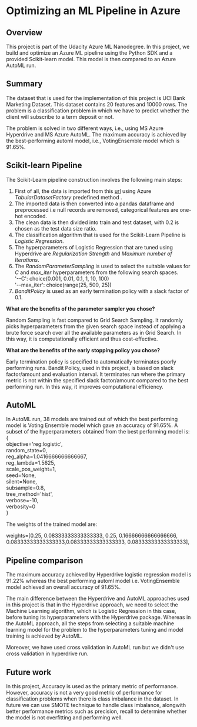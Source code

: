 # Optimizing an ML Pipeline in Azure

## Overview

This project is part of the Udacity Azure ML Nanodegree.
In this project, we build and optimize an Azure ML pipeline using the Python SDK and a provided Scikit-learn model.
This model is then compared to an Azure AutoML run.

## Summary

The dataset that is used for the implementation of this project is UCI Bank Marketing Dataset. This dataset contains 20 features and 10000 rows. The problem is a classification problem in which we have to predict whether the client will subscribe to a term deposit or not.

The problem is solved in two different ways, i.e., using MS Azure Hyperdrive and MS Azure AutoML. The maximum accuracy is achieved by the best-performing automl model, i.e., VotingEnsemble model which is 91.65%. 

## Scikit-learn Pipeline

The Scikit-Learn pipeline construction involves the following main steps:
  1. First of all, the data is imported from this [url](https://automlsamplenotebookdata.blob.core.windows.net/automl-sample-notebook-data/bankmarketing_train.csv) using Azure *TabularDatasetFactory* predefined method .
  2. The imported data is then converted into a pandas dataframe and preprocessed i.e null records are removed, categorical features are one-hot encoded.
  3. The clean data is then divided into train and test dataset, with 0.2 is chosen as the test data size ratio.
  4. The classification algorithm that is used for the Scikit-Learn Pipeline is *Logistic Regression*.
  5. The hyperparameters of Logistic Regression that are tuned using Hyperdrive are *Regularization Strength* and *Maximum number of Iterations*. 
  6. The *RandomParameterSampling* is used to select the suitable values for *C* and *max_iter* hyperparameters from the following search spaces.   
      '--C': choice(0.001, 0.01, 0.1, 1, 10, 100)  
      '--max_iter': choice(range(25, 500, 25))  
  7. *BanditPolicy* is used as an early termination policy with a slack factor of 0.1.
    
**What are the benefits of the parameter sampler you chose?**

Random Sampling is fast compared to Grid Search Sampling. It randomly picks hyperparameters from the given search space instead of applying a brute force search over all the available parameters as in Grid Search. In this way, it is computationally efficient and thus cost-effective.

**What are the benefits of the early stopping policy you chose?**

Early termination policy is specified to automatically terminates poorly performing runs. Bandit Policy, used in this project, is based on slack factor/amount and evaluation interval. It terminates run where the primary metric is not within the specified slack factor/amount compared to the best performing run. In this way, it improves computational efficiency.

## AutoML

In AutoML run, 38 models are trained out of which the best performing model is Voting Ensemble model which gave an accuracy of 91.65%.
A subset of the hyperparameters obtained from the best performing model is:  
{  
        objective='reg:logistic',<br />
        random_state=0,<br />
        reg_alpha=1.0416666666666667,<br />
        reg_lambda=1.5625,<br />
        scale_pos_weight=1,<br />
        seed=None, <br />
        silent=None,<br />
        subsample=0.8,<br />
        tree_method='hist',<br />
        verbose=-10,<br />
        verbosity=0<br />
}<br />

The weights of the trained model are: 

weights=\[0.25, 0.08333333333333333, 0.25, 0.16666666666666666, 0.08333333333333333,0.08333333333333333, 0.08333333333333333\], 

## Pipeline comparison

The maximum accuracy achieved by Hyperdrive logistic regression model is 91.22% whereas the best performing automl model i.e. VotingEnsemble model achieved an overall accuracy of 91.65%. 

The main difference between the Hyperdrive and AutoML approaches used in this project is that in the Hyperdrive approach, we need to select the Machine Learning algorithm, which is Logistic Regression in this case, before tuning its hyperparameters with the Hyperdrive package. Whereas in the AutoML approach, all the steps from selecting a suitable machine learning model for the problem to the hyperparameters tuning and model training is achieved by AutoML.

Moreover, we have used cross validation in AutoML run but we didn't use cross validation in hyperdrive run. 

## Future work

In this project, Accuracy is used as the primary metric of performance. However, accuracy is not a very good metric of performance for classification problems when there is class imbalance in the dataset. In future we can use SMOTE technique to handle class imbalance, alongwith better performance metrics such as precision, recall to determine whether the model is not overfitting and performing well.  

